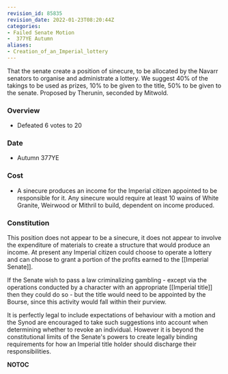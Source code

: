 ```yaml
---
revision_id: 85835
revision_date: 2022-01-23T08:20:44Z
categories:
- Failed Senate Motion
-  377YE Autumn
aliases:
- Creation_of_an_Imperial_lottery
---
```


That the senate create a position of sinecure, to be allocated by the Navarr senators to organise and administrate a lottery. We suggest 40% of the takings to be used as prizes, 10% to be given to the title, 50% to be given to the senate.
Proposed by Therunin, seconded by Mitwold. 

### Overview
* Defeated 6 votes to 20

### Date
* Autumn 377YE

### Cost
* A sinecure produces an income for the Imperial citizen appointed to be responsible for it. Any sinecure would require at least 10 wains of White Granite, Weirwood or Mithril to build, dependent on income produced.

### Constitution
This position does not appear to be a sinecure, it does not appear to involve the expenditure of materials to create a structure that would produce an income. At present any Imperial citizen could choose to operate a lottery and can choose to grant a portion of the profits earned to the [[Imperial Senate]].

If the Senate wish to pass a law criminalizing gambling - except via the operations conducted by a character with an appropriate [[Imperial title]] then they could do so - but the title would need to be appointed by the Bourse, since this activity would fall within their purview.

It is perfectly legal to include expectations of behaviour with a motion and the Synod are encouraged to take such suggestions into account when determining whether to revoke an individual. However it is beyond the constitutional limits of the Senate's powers to create legally binding requirements for how an Imperial title holder should discharge their responsibilities.



__NOTOC__